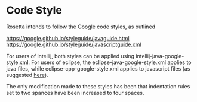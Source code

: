 Code Style
==========

Rosetta intends to follow the Google code styles, as
outlined 

https://google.github.io/styleguide/javaguide.html
https://google.github.io/styleguide/javascriptguide.xml

For users of intellij, both styles can be applied using
intellij-java-google-style.xml. For users of eclipse,
the eclipse-java-google-style.xml applies to java files,
while eclipse-cpp-google-style.xml applies to javascript
files (as suggested [here](https://google.github.io/styleguide/javascriptguide.xml#Code_formatting)).

The only modification made to these styles has been that
indentation rules set to two spances have been increased
to four spaces.
